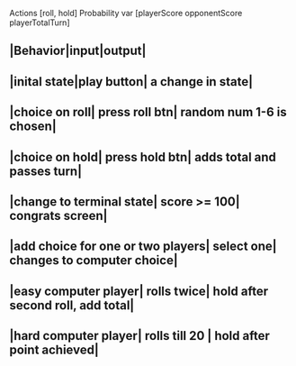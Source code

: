 Actions [roll, hold]
Probability var [playerScore opponentScore playerTotalTurn]

|Behavior|input|output|
----------------------
|inital state|play button| a change in state|
----------------
|choice on roll| press roll btn| random num 1-6 is chosen|
-----------------
|choice on hold| press hold btn| adds total and passes turn|
---------------
|change to terminal state| score >= 100| congrats screen|
----------------
|add choice for one or two players| select one| changes to computer choice|
------------------
|easy computer player| rolls twice| hold after second roll, add total|
--------------------------
|hard computer player| rolls till 20 | hold after point achieved|
------------------------
